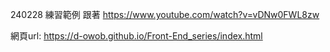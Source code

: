 240228 練習範例
跟著 https://www.youtube.com/watch?v=vDNw0FWL8zw

網頁url: https://d-owob.github.io/Front-End_series/index.html
